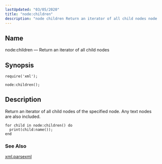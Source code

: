 ```yaml
---
lastUpdated: "03/05/2020"
title: "node:children"
description: "node children Return an iterator of all child nodes node children Return an iterator of all child nodes of the specified node Any text nodes are also included Example 70 78 example xml parsexml..."
---
```


<a name="lua.ref.xml.node_children"></a> 
## Name

node:children — Return an iterator of all child nodes

<a name="idp19381760"></a> 
## Synopsis

`require('xml');`

`node:children();`

<a name="idp19384720"></a> 
## Description

Return an iterator of all child nodes of the specified node. Any text nodes are also included.

<a name="lua.ref.xml.node_children.example"></a> 


```
for child in node:children() do
  print(child:name());
end
```

<a name="idp19388560"></a> 
### See Also

[xml.parsexml](/momentum/4/lua/ref-xml-parsexml)
